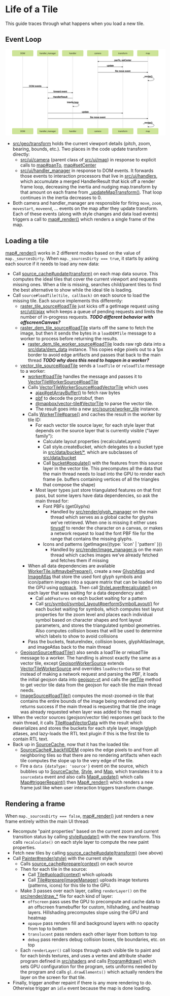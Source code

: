 # Life of a Tile

This guide traces through what happens when you load a new tile.

## Event Loop

![Event Loop Sequence Diagram](eventloop.svg)

- [src/geo/transform](../src/geo/transform.js) holds the current viewport details (pitch, zoom, bearing, bounds, etc.). Two places in the code update transform directly:
  - [src/ui/camera](../src/ui/camera.js) (parent class of [src/ui/map](../src/ui/map)) in response to explicit calls to [map#panTo](../src/ui/map.js), [map#setCenter](../src/ui/map.js)
  - [src/ui/handler_manager](../src/ui/handler_manager.js) in response to DOM events. It forwards those events to interaction processors that live in [src/ui/handlers](../src/ui/handlers), which accumulate a merged HandlerResult that kick off a render frame loop, decreasing the inertia and nudging map.transform by that amount on each frame from [\_updateMapTransform()](../src/ui/handler_manager.js#L412). That loop continues in the inertia decreases to 0.
- Both camera and handler_manager are responsible for firing `move`, `zoom`, `movestart`, `moveend`, ... events on the map after they update transform. Each of these events (along with style changes and data load events) triggers a call to [map#\_render()](../src/ui/map.js#L2439) which renders a single frame of the map.

## Loading a tile

[map#\_render()](../src/ui/map.js#L2439) works in 2 different modes based on the value of `map._sourcesDirty`. When `map._sourcesDirty === true`, it starts by asking each source if it needs to load any new data:

- Call [source_cache#update(transform)](../src/source/source_cache.js#L474) on each map data source. This computes the ideal tiles that cover the current viewport and requests missing ones. When a tile is missing, searches child/parent tiles to find the best alternative to show while the ideal tile is loading.
- Call `source#loadTile(tile, callback)` on each source to load the missing tile. Each source implements this differently:
  - [raster_tile_source#loadTile](../src/source/raster_tile_source.js#L112) just kicks off a getImage request using [src/util/ajax](../src/util/ajax.js) which keeps a queue of pending requests and limits the number of in-progress requests. **_TODO different behavior with offscreenCanvas?_**
  - [raster_dem_tile_source#loadTile](../src/source/raster_dem_tile_source.js#L42) starts off the same to fetch the image, but then it sends the bytes in a `loadDEMTile` message to a worker to process before returning the results.
    - [raster_dem_tile_worker_source#loadTile](../src/source/raster_dem_tile_worker_source.js#L25) loads raw rgb data into a [src/data/dem_data](../src/data/dem_data.js) instance. This copies edge pixels out to a 1px border to avoid edge artifacts and passes that back to the main thread **_TODO why does this need to happen in a worker?_**
  - [vector_tile_source#loadTile](../src/source/vector_tile_source.js#L184) sends a `loadTile` or `reloadTile` message to a worker:
    - [worker#loadTile](../src/source/worker.js#L99) handles the message and passes it to [VectorTileWorkerSource#loadTile](../src/source/vector_tile_worker_source.js#L102)
    - Calls [VectorTileWorkerSource#loadVectorTile](../src/source/vector_tile_worker_source.js#L44) which uses
      - [ajax#getArrayBuffer()](../src/util/ajax.js#L261) to fetch raw bytes
      - [pbf](https://github.com/mapbox/pbf) to decode the protobuf, then
      - [@mapbox/vector-tile#VectorTile](https://github.com/mapbox/vector-tile) to parse the vector tile.
      - The result goes into a new [src/source/worker_tile](../src/source/worker_tile.js) instance.
    - Calls [WorkerTile#parse()](../src/source/worker_tile.js#L66) and caches the result in the worker by tile ID:
      - For each vector tile source layer, for each style layer that depends on the source layer that is currently visible ("layer family"):
        - Calculate layout properties (recalculateLayers)
        - Call style.createBucket, which delegates to a bucket type in [src/data/bucket/\*](../src/data/bucket), which are subclasses of [src/data/bucket](../src/data/bucket.js)
        - Call [bucket#populate()](../src/data/bucket.js) with the features from this source layer in the vector tile. This precomputes all the data that the main thread needs to load into the GPU to render each frame (ie. buffers containing vertices of all the triangles that compose the shape)
      - Most layer types just store triangulated features on that first pass, but some layers have data dependencies, so ask the main thread for:
        - Font PBFs (getGlyphs)
          - Handled by [src/render/glyph_manager](../src/render/glyph_manager.js) on the main thread which serves as a global cache for glyphs we’ve retrieved. When one is missing it either uses [tinysdf](https://github.com/mapbox/tiny-sdf) to render the character on a canvas, or makes a network request to load the font PBF file for the range that contains the missing glyphs.
        - Icons and patterns (getImages({type: 'icon' | 'pattern' }))
          - Handled by [src/render/image_manager.js](../src/render/image_manager.js) on the main thread which caches images we’ve already fetched and fetches them if missing
    - When all data dependencies are available [WorkerTile.js#maybePrepare()](../src/source/worker_tile.js#L178), create a new [GlyphAtlas](../src/render/glyph_atlas.js) and [ImageAtlas](../src/render/image_atlas.js) that store the used font glyph symbols and icon/pattern images into a square matrix that can be loaded into the GPU using [potpack](https://github.com/mapbox/potpack). Then call [StyleLayer#recalculate()](../src/style/style_layer.js#L198) on each layer that was waiting for a data dependency and:
      - Call `addFeatures` on each bucket waiting for a pattern
      - Call [src/symbol/symbol_layout#performSymbolLayout()](../src/symbol/symbol_layout.js#L150) for each bucket waiting for symbols, which computes text layout properties for the zoom level and places each individual symbol based on character shapes and font layout parameters, and stores the triangulated symbol geometries. Also computes collision boxes that will be used to determine which labels to show to avoid collisions
    - Pass the buckets, featureIndex, collision boxes, glyphAtlasImage, and imageAtlas back to the main thread
  - [GeojsonSource#loadTile()](../src/source/geojson_source.js) also sends a loadTile or reloadTile message to a worker. The handling is almost exactly the same as a vector tile, except [GeojsonWorkerSource](../src/source/geojson_worker_source.js) extends [VectorTileWorkerSource](../src/source/vector_tile_worker_source.js) and overrides `loadVectorData` so that instead of making a network request and parsing the PBF, it loads the initial geojson data into [geojson-vt](https://github.com/mapbox/geojson-vt) and calls the [getTile](https://github.com/mapbox/geojson-vt/blob/35f4ad75feed64e80ff2cd02994976c6335859cd/src/index.js#L161) method to get vector tile data from the geojson for each tile the main thread needs.
  - [ImageSource#loadTile()](./source/source/image_source.js#L246) computes the most-zoomed-in tile that contains the entire bounds of the image being rendered and only returns success if the main thread is requesting that tile (the image was already requested when layer was added to the map)
- When the vector sources (geojson/vector tile) responses get back to the main thread, it calls [Tile#loadVectorData](../src/source/tile.js#L140) with the result which deserializes and stores the buckets for each style layer, image/glyph atlases, and lazy-loads the RTL text plugin if this is the first tile to contain RTL text.
- Back up in [SourceCache](../src/source/source/source_cache.js), now that it has the loaded tile:
  - [SourceCache#\_backfillDEM](../src/source/source_cache.js#L274) copies the edge pixels to and from all neighboring tiles so that there are no rendering artifacts when each tile computes the slope up to the very edge of the tile.
  - Fire a `data {dataType: 'source'}` event on the source, which bubbles up to [SourceCache](../src/source/source_cache.js), [Style](../src/style/style.js), and [Map](../src/ui/map.js), which translates it to a `sourcedata` event and also calls [Map#\_update()](../src/ui/map.js#L2402) which calls [Map#triggerRepaint()](../src/ui/map.js#L2624) then [Map#\_render()](../src/ui/map.js#L2439) which renders a new frame just like when user interaction triggers transform change.

## Rendering a frame

When `map._sourcesDirty === false`, [map#\_render()](../src/ui/map.js#L2439) just renders a new frame entirely within the main UI thread:

- Recompute "paint properties" based on the current zoom and current transition status by calling [style#update()](../src/style/style.js) with the new transform. This calls `recalculate()` on each style layer to compute the new paint properties.
- Fetch new tiles by calling [source_cache#update(transform)](../src/source/source_cache.js#L474) (see above)
- Call [Painter#render(style)](../src/render/painter.js#L357) with the current style
  - Calls [source_cache#prepare(context)](../src/source/source_cache.js#L169) on each source
  - Then for each tile in the source:
    - Call [Tile#upload(context)](../src/source/tile.js#L241) which uploads
    - Call [Tile#prepare(imageManager)](../src/source/tile.js#L261) uploads image textures (patterns, icons) for this tile to the GPU.
  - Make 3 passes over each layer, calling `renderLayer()` on the [src/render/draw\_\*](../src/render) file for each kind of layer:
    - `offscreen` pass uses the GPU to precompute and cache data to an offscreen framebuffer for custom, hillshading, and heatmap layers. Hillshading precomputes slope using the GPU and heatmap
    - `opaque` pass renders fill and background layers with no opacity from top to bottom
    - `translucent` pass renders each other layer from bottom to top
    - `debug` pass renders debug collision boxes, tile boundaries, etc. on top
  - Each `renderLayer()` call loops through each visible tile to paint and for each binds textures, and uses a vertex and attribute shader program defined in [src/shaders](../src/shaders) and calls [Program#draw()](../src/render/program.js#L123) which sets GPU configuration for the program, sets uniforms needed by the program and calls `gl.drawElements()` which actually renders the layer on the screen for that tile.
- Finally, trigger another repaint if there is any more rendering to do. Otherwise trigger an `idle` event because the map is done loading.
